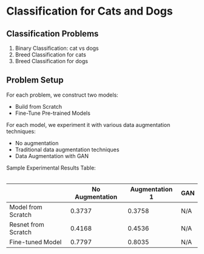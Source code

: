 # Classification for Cats and Dogs

## Classification Problems
1. Binary Classification: cat vs dogs
2. Breed Classification for cats
3. Breed Classification for dogs

## Problem Setup
For each problem, we construct two models:
* Build from Scratch
* Fine-Tune Pre-trained Models

For each model, we experiment it with various data augmentation techniques:
* No augmentation
* Traditional data augmentation techniques
* Data Augmentation with GAN

Sample Experimental Results Table:<br/>
<br/>

|                    | No Augmentation | Augmentation 1 | GAN |
|--------------------|-----------------|----------------|-----|
| Model from Scratch |      0.3737     |       0.3758   | N/A |
| Resnet from Scratch|      0.4168     |       0.4536   | N/A |
| Fine-tuned Model   |      0.7797     |       0.8035   | N/A |

